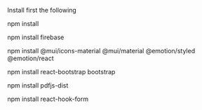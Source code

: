 Install first the following

npm install

npm install firebase

npm install @mui/icons-material @mui/material @emotion/styled @emotion/react

npm install react-bootstrap bootstrap

npm install pdfjs-dist 

npm install react-hook-form
